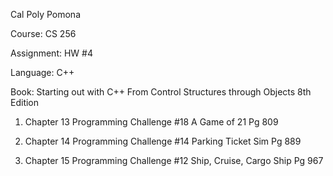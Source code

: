 Cal Poly Pomona

Course: CS 256

Assignment: HW #4

Language: C++

Book: Starting out with C++ From Control Structures through Objects 8th Edition

1)	Chapter 13 Programming Challenge #18  A Game of 21 Pg 809

2)	Chapter 14 Programming Challenge #14 Parking Ticket Sim Pg 889

3)	Chapter 15 Programming Challenge #12  Ship, Cruise, Cargo Ship Pg 967
